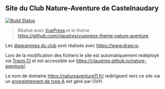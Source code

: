 ## Site du Club Nature-Aventure de Castelnaudary

[![Build Status](https://travis-ci.org/claustres/nature-aventure.png?branch=master)](https://travis-ci.org/claustres/nature-aventure)

> Réalisé avec [VuePress](https://vuepress.vuejs.org) et le thème https://github.com/claustres/vuepress-theme-nature-aventure.

Les [diagrammes du club](https://github.com/claustres/nature-aventure/blob/master/docs/club/Club%20Nature%20Aventure.xml) sont réalisés avec https://www.draw.io.

Lors de la modification des fichiers le site est automatiquement redéployé via [Travis CI](https://docs.travis-ci.com/user/deployment/pages/) et est accessible sur https://claustres.github.io/nature-aventure/.

Le nom de domaine https://natureaventure11.fr/ redirigeant vers ce site via un [enregistrement de type A](https://help.github.com/articles/troubleshooting-custom-domains/#dns-record-doesnt-point-to-githubs-server) est géré par OVH.
